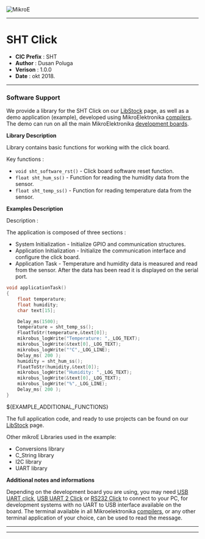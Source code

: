 ![MikroE](http://www.mikroe.com/img/designs/beta/logo_small.png)

---

# SHT Click

- **CIC Prefix**  : SHT
- **Author**      : Dusan Poluga
- **Verison**     : 1.0.0
- **Date**        : okt 2018.

---

### Software Support

We provide a library for the SHT Click on our [LibStock](https://libstock.mikroe.com/projects/view/1777/sht-click) 
page, as well as a demo application (example), developed using MikroElektronika 
[compilers](http://shop.mikroe.com/compilers). The demo can run on all the main 
MikroElektronika [development boards](http://shop.mikroe.com/development-boards).

**Library Description**

Library contains basic functions for working with the click board.

Key functions :

- ```void sht_software_rst()``` - Click board software reset function.
- ```float sht_hum_ss()``` - Function for reading the humidity data from the sensor.
- ```float sht_temp_ss()``` - Function for reading temperature data from the sensor.

**Examples Description**

Description :

The application is composed of three sections :

- System Initialization - Initialize GPIO and communication structures.
- Application Initialization - Initialize the communication interface and
                               configure the click board.
- Application Task - Temperature and humidity data is measured and read from
                   the sensor. After the data has been read it is displayed
                   on the serial port.
```.c
void applicationTask()
{
    float temperature;
    float humidity;
    char text[15];

    Delay_ms(1500);
    temperature = sht_temp_ss();
    FloatToStr(temperature,&text[0]);
    mikrobus_logWrite("Temperature: ",_LOG_TEXT);
    mikrobus_logWrite(&text[0],_LOG_TEXT);
    mikrobus_logWrite("°C",_LOG_LINE);
    Delay_ms( 200 );
    humidity = sht_hum_ss();
    FloatToStr(humidity,&text[0]);
    mikrobus_logWrite("Humidity: ",_LOG_TEXT);
    mikrobus_logWrite(&text[0],_LOG_TEXT);
    mikrobus_logWrite("%",_LOG_LINE);
    Delay_ms( 200 );
}
```

${EXAMPLE_ADDITIONAL_FUNCTIONS}

The full application code, and ready to use projects can be found on our 
[LibStock](https://libstock.mikroe.com/projects/view/1777/sht-click) page.

Other mikroE Libraries used in the example:

- Conversions library
- C_String library
- I2C library
- UART library

**Additional notes and informations**

Depending on the development board you are using, you may need 
[USB UART click](http://shop.mikroe.com/usb-uart-click), 
[USB UART 2 Click](http://shop.mikroe.com/usb-uart-2-click) or 
[RS232 Click](http://shop.mikroe.com/rs232-click) to connect to your PC, for 
development systems with no UART to USB interface available on the board. The 
terminal available in all Mikroelektronika 
[compilers](http://shop.mikroe.com/compilers), or any other terminal application 
of your choice, can be used to read the message.

---
---
